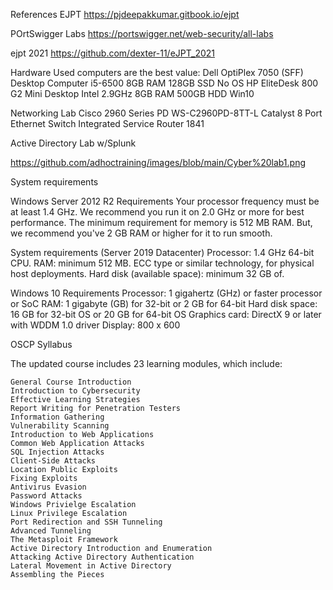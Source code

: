 References
EJPT
https://pjdeepakkumar.gitbook.io/ejpt

POrtSwigger Labs
https://portswigger.net/web-security/all-labs

ejpt 2021
https://github.com/dexter-11/eJPT_2021





Hardware
Used computers are the best value:
Dell OptiPlex 7050 (SFF) Desktop Computer i5-6500 8GB RAM 128GB SSD No OS
HP EliteDesk 800 G2 Mini Desktop Intel 2.9GHz 8GB RAM 500GB HDD Win10

Networking Lab
Cisco 2960 Series PD WS-C2960PD-8TT-L Catalyst 8 Port Ethernet Switch
Integrated Service Router 1841

Active Directory Lab w/Splunk

https://github.com/adhoctraining/images/blob/main/Cyber%20lab1.png

System requirements

Windows Server 2012 R2 Requirements 
Your processor frequency must be at least 1.4 GHz. We recommend you run 
it on 2.0 GHz or more for best performance. The minimum requirement for memory is 512 MB RAM. 
But, we recommend you've 2 GB RAM or higher for it to run smooth.

System requirements (Server 2019 Datacenter)
Processor: 1.4 GHz 64-bit CPU. RAM: minimum 512 MB. ECC type or similar technology, for 
physical host deployments. Hard disk (available space): minimum 32 GB of.

Windows 10 Requirements
Processor: 1 gigahertz (GHz) or faster processor or SoC
RAM: 1 gigabyte (GB) for 32-bit or 2 GB for 64-bit
Hard disk space: 16 GB for 32-bit OS or 20 GB for 64-bit OS
Graphics card: DirectX 9 or later with WDDM 1.0 driver
Display: 800 x 600


OSCP Syllabus

The updated course includes 23 learning modules, which include:

    General Course Introduction
    Introduction to Cybersecurity
    Effective Learning Strategies
    Report Writing for Penetration Testers
    Information Gathering
    Vulnerability Scanning
    Introduction to Web Applications
    Common Web Application Attacks
    SQL Injection Attacks
    Client-Side Attacks
    Location Public Exploits
    Fixing Exploits
    Antivirus Evasion
    Password Attacks
    Windows Privielge Escalation
    Linux Privilege Escalation
    Port Redirection and SSH Tunneling
    Advanced Tunneling
    The Metasploit Framework
    Active Directory Introduction and Enumeration 
    Attacking Active Directory Authentication
    Lateral Movement in Active Directory 
    Assembling the Pieces




